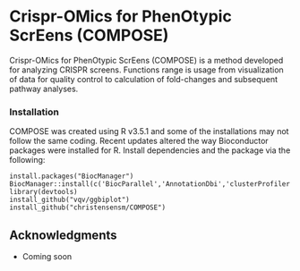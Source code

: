 # Crispr-OMics for PhenOtypic ScrEens (COMPOSE)

Crispr-OMics for PhenOtypic ScrEens (COMPOSE) is a method developed for analyzing CRISPR screens. Functions range is usage from visualization of data for quality control to calculation of fold-changes and subsequent pathway analyses.

### Installation

COMPOSE was created using R v3.5.1 and some of the installations may not follow the same coding. Recent updates altered the way Bioconductor packages were installed for R.
Install dependencies and the package via the following:

```
install.packages("BiocManager")
BiocManager::install(c('BiocParallel','AnnotationDbi','clusterProfiler','DESeq2','fgsea','gage','pathview','ReactomePA','limma','edgeR','qusage'))
library(devtools)
install_github("vqv/ggbiplot")
install_github("christensensm/COMPOSE")
```


## Acknowledgments

* Coming soon
